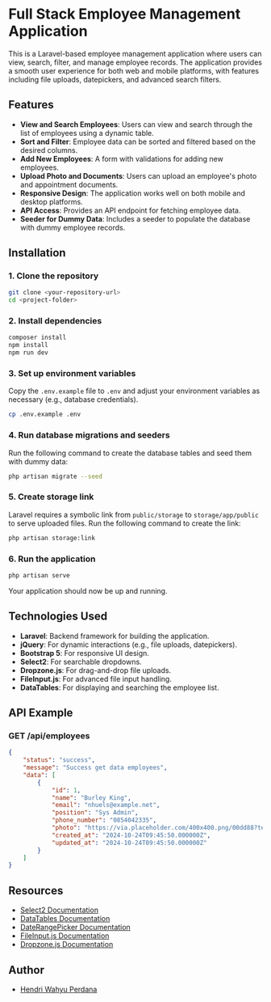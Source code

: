 
# Full Stack Employee Management Application

This is a Laravel-based employee management application where users can view, search, filter, and manage employee records. The application provides a smooth user experience for both web and mobile platforms, with features including file uploads, datepickers, and advanced search filters.

## Features

- **View and Search Employees**: Users can view and search through the list of employees using a dynamic table.
- **Sort and Filter**: Employee data can be sorted and filtered based on the desired columns.
- **Add New Employees**: A form with validations for adding new employees.
- **Upload Photo and Documents**: Users can upload an employee's photo and appointment documents.
- **Responsive Design**: The application works well on both mobile and desktop platforms.
- **API Access**: Provides an API endpoint for fetching employee data.
- **Seeder for Dummy Data**: Includes a seeder to populate the database with dummy employee records.

## Installation

### 1. Clone the repository

```bash
git clone <your-repository-url>
cd <project-folder>
```

### 2. Install dependencies

```bash
composer install
npm install
npm run dev
```

### 3. Set up environment variables

Copy the `.env.example` file to `.env` and adjust your environment variables as necessary (e.g., database credentials).

```bash
cp .env.example .env
```

### 4. Run database migrations and seeders

Run the following command to create the database tables and seed them with dummy data:

```bash
php artisan migrate --seed
```

### 5. Create storage link

Laravel requires a symbolic link from `public/storage` to `storage/app/public` to serve uploaded files. Run the following command to create the link:

```bash
php artisan storage:link
```

### 6. Run the application

```bash
php artisan serve
```

Your application should now be up and running.

## Technologies Used

- **Laravel**: Backend framework for building the application.
- **jQuery**: For dynamic interactions (e.g., file uploads, datepickers).
- **Bootstrap 5**: For responsive UI design.
- **Select2**: For searchable dropdowns.
- **Dropzone.js**: For drag-and-drop file uploads.
- **FileInput.js**: For advanced file input handling.
- **DataTables**: For displaying and searching the employee list.

## API Example

### GET /api/employees

```json
{
    "status": "success",
    "message": "Success get data employees",
    "data": [
        {
            "id": 1,
            "name": "Burley King",
            "email": "nhuels@example.net",
            "position": "Sys Admin",
            "phone_number": "0854042335",
            "photo": "https://via.placeholder.com/400x400.png/00dd88?text=people+Faker+illo",
            "created_at": "2024-10-24T09:45:50.000000Z",
            "updated_at": "2024-10-24T09:45:50.000000Z"
        }
    ]
}
```

## Resources

- [Select2 Documentation](https://select2.org/)
- [DataTables Documentation](https://datatables.net/)
- [DateRangePicker Documentation](https://www.daterangepicker.com/)
- [FileInput.js Documentation](https://plugins.krajee.com/file-input)
- [Dropzone.js Documentation](https://www.dropzone.dev/)

## Author

- [Hendri Wahyu Perdana](https://github.com/hendriwhyu)
